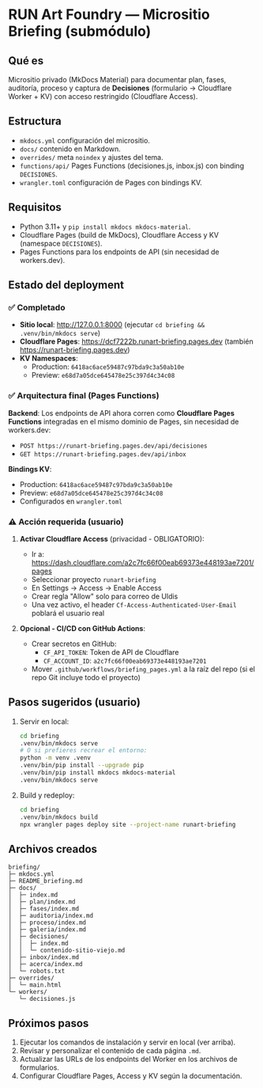 # RUN Art Foundry — Micrositio Briefing (submódulo)

## Qué es
Micrositio privado (MkDocs Material) para documentar plan, fases, auditoría, proceso y captura de **Decisiones** (formulario → Cloudflare Worker + KV) con acceso restringido (Cloudflare Access).

## Estructura
- `mkdocs.yml` configuración del micrositio.
- `docs/` contenido en Markdown.
- `overrides/` meta `noindex` y ajustes del tema.
- `functions/api/` Pages Functions (decisiones.js, inbox.js) con binding `DECISIONES`.
- `wrangler.toml` configuración de Pages con bindings KV.

## Requisitos
- Python 3.11+ y `pip install mkdocs mkdocs-material`.
- Cloudflare Pages (build de MkDocs), Cloudflare Access y KV (namespace `DECISIONES`).
- Pages Functions para los endpoints de API (sin necesidad de workers.dev).

## Estado del deployment

### ✅ Completado
- **Sitio local**: http://127.0.0.1:8000 (ejecutar `cd briefing && .venv/bin/mkdocs serve`)
- **Cloudflare Pages**: https://dcf7222b.runart-briefing.pages.dev (también https://runart-briefing.pages.dev)
- **KV Namespaces**:
  - Production: `6418ac6ace59487c97bda9c3a50ab10e`
  - Preview: `e68d7a05dce645478e25c397d4c34c08`

### ✅ Arquitectura final (Pages Functions)

**Backend**: Los endpoints de API ahora corren como **Cloudflare Pages Functions** integradas en el mismo dominio de Pages, sin necesidad de workers.dev:
- `POST https://runart-briefing.pages.dev/api/decisiones`
- `GET https://runart-briefing.pages.dev/api/inbox`

**Bindings KV**:
- Production: `6418ac6ace59487c97bda9c3a50ab10e`
- Preview: `e68d7a05dce645478e25c397d4c34c08`
- Configurados en `wrangler.toml`

### ⚠️ Acción requerida (usuario)

1. **Activar Cloudflare Access** (privacidad - OBLIGATORIO):
   - Ir a: https://dash.cloudflare.com/a2c7fc66f00eab69373e448193ae7201/pages
   - Seleccionar proyecto `runart-briefing`
   - En Settings → Access → Enable Access
   - Crear regla "Allow" solo para correo de Uldis
   - Una vez activo, el header `Cf-Access-Authenticated-User-Email` poblará el usuario real

2. **Opcional - CI/CD con GitHub Actions**:
   - Crear secretos en GitHub:
     - `CF_API_TOKEN`: Token de API de Cloudflare
     - `CF_ACCOUNT_ID`: `a2c7fc66f00eab69373e448193ae7201`
   - Mover `.github/workflows/briefing_pages.yml` a la raíz del repo (si el repo Git incluye todo el proyecto)

## Pasos sugeridos (usuario)
1) Servir en local:
   ```bash
   cd briefing
   .venv/bin/mkdocs serve
   # O si prefieres recrear el entorno:
   python -m venv .venv
   .venv/bin/pip install --upgrade pip
   .venv/bin/pip install mkdocs mkdocs-material
   .venv/bin/mkdocs serve
   ```
   
2) Build y redeploy:
   ```bash
   cd briefing
   .venv/bin/mkdocs build
   npx wrangler pages deploy site --project-name runart-briefing
   ```

## Archivos creados
```
briefing/
├─ mkdocs.yml
├─ README_briefing.md
├─ docs/
│  ├─ index.md
│  ├─ plan/index.md
│  ├─ fases/index.md
│  ├─ auditoria/index.md
│  ├─ proceso/index.md
│  ├─ galeria/index.md
│  ├─ decisiones/
│  │  ├─ index.md
│  │  └─ contenido-sitio-viejo.md
│  ├─ inbox/index.md
│  ├─ acerca/index.md
│  └─ robots.txt
├─ overrides/
│  └─ main.html
└─ workers/
   └─ decisiones.js
```

## Próximos pasos
1. Ejecutar los comandos de instalación y servir en local (ver arriba).
2. Revisar y personalizar el contenido de cada página `.md`.
3. Actualizar las URLs de los endpoints del Worker en los archivos de formularios.
4. Configurar Cloudflare Pages, Access y KV según la documentación.
